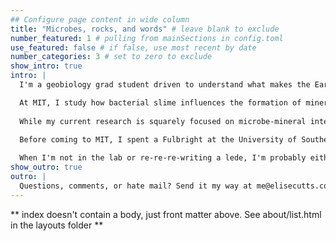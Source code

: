 ```yaml
---
## Configure page content in wide column
title: "Microbes, rocks, and words" # leave blank to exclude
number_featured: 1 # pulling from mainSections in config.toml
use_featured: false # if false, use most recent by date
number_categories: 3 # set to zero to exclude
show_intro: true
intro: |
  I'm a geobiology grad student driven to understand what makes the Earth and other planets tick --- whether that be tectonic forces on the scale of continents or tiny tweaks to the DNA of microscopic bacterium.

  At MIT, I study how bacterial slime influences the formation of minerals in microbial mats, ancient ecosystems whose fossil remails constitute the oldest unequivocal evidence of life on Earth. In my past life as a geobiology major at Caltech, I worked on developing non-destructive methods for characterizing the mineralogy of Martian meteorites. And yes, I did get to touch a Mars rock.
  
  While my current research is squarely focused on microbe-mineral interractions, I get the chance to explore beyond the lab through science writing. I've written on everything from <a href="https://www.sciencenews.org/article/antarctica-microbes-habitability-aliens-extraterrestrial">the limits of microbial life</a> to <a href ='https://www.scientificamerican.com/article/rivers-dump-mercury-into-coastal-fisheries/'>mercury pollution</a>, and am especially interested in stories about microbes, space, and the environment. My words appear in *Scientific American*, *Eos*, *Science News*, *Massive Science*, *Caltech News*, *Caltech Magazine*, and student publications. I also spent a stint as co-host of the <a href="https://podcasts.apple.com/us/podcast/strange-new-worlds-a-science-star-trek-podcast/id1246395860">Strange New Worlds</a> science podcast.
      
  Before coming to MIT, I spent a Fulbright at the University of Southern Denmark.

  When I'm not in the lab or re-re-re-writing a lede, I'm probably either climbing, adding to my too-tall stack of German flashcards, or overthinking a tweet.
show_outro: true
outro: |
  Questions, comments, or hate mail? Send it my way at me@elisecutts.com
---
```


** index doesn't contain a body, just front matter above.
See about/list.html in the layouts folder **